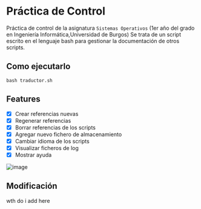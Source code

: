 # Práctica de Control
Práctica de control de la asignatura `Sistemas Operativos` (1er año del grado en Ingeniería Informática,Universidad de Burgos)
Se trata de un script escrito en el lenguaje bash para gestionar la documentación de otros scripts.

## Como ejecutarlo
`bash traductor.sh`

## Features
- [x] Crear referencias nuevas
- [x] Regenerar referencias
- [x] Borrar referencias de los scripts
- [x] Agregar nuevo fichero de almacenamiento
- [x] Cambiar idioma de los scripts
- [x] Visualizar ficheros de log
- [x] Mostrar ayuda

![image](https://github.com/daumienebi/practica_control_siso/assets/90214727/8e3c2cf5-b054-4123-b1fe-c5a4770e6361)

## Modificación
wth do i add here
